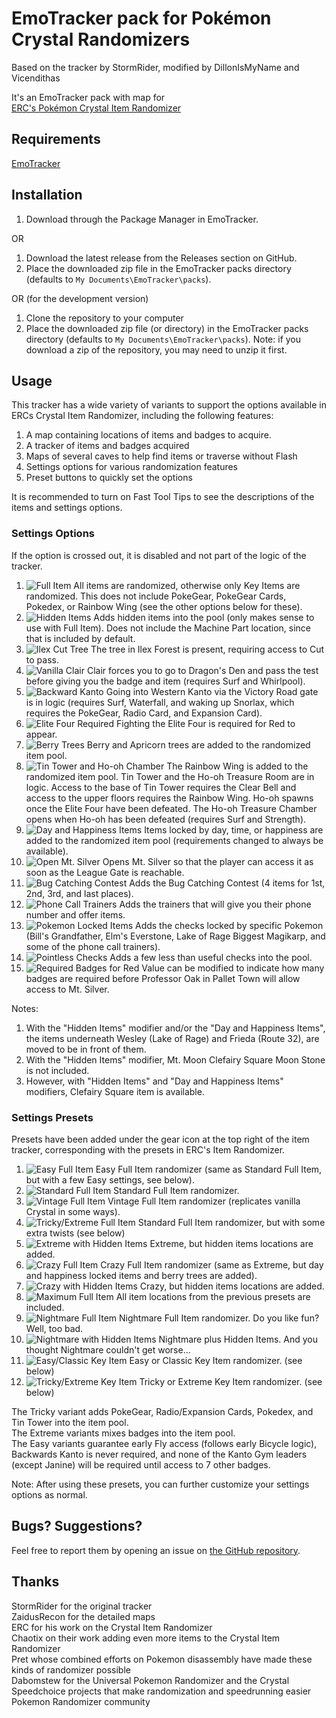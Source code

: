 # EmoTracker pack for Pokémon Crystal Randomizers

Based on the tracker by StormRider, modified by DillonIsMyName and Vicendithas

It's an EmoTracker pack with map for\
[ERC's Pokémon Crystal Item Randomizer](https://github.com/erudnick-cohen/Pokemon-Crystal-Item-Randomizer)

## Requirements
[EmoTracker](https://emotracker.net/)

## Installation

1. Download through the Package Manager in EmoTracker.

OR

1. Download the latest release from the Releases section on GitHub.
2. Place the downloaded zip file in the EmoTracker packs directory (defaults to ``My Documents\EmoTracker\packs``).

OR (for the development version)

1. Clone the repository to your computer
2. Place the downloaded zip file (or directory) in the EmoTracker packs directory (defaults to ``My Documents\EmoTracker\packs``). Note: if you download a zip of the repository, you may need to unzip it first.

## Usage

This tracker has a wide variety of variants to support the options available in ERCs Crystal Item Randomizer, including the following features:

1. A map containing locations of items and badges to acquire.
2. A tracker of items and badges acquired
3. Maps of several caves to help find items or traverse without Flash
4. Settings options for various randomization features
5. Preset buttons to quickly set the options

It is recommended to turn on Fast Tool Tips to see the descriptions of the items and settings options.

### Settings Options

If the option is crossed out, it is disabled and not part of the logic of the tracker.

1. ![Full Item](images/other/full_item.png "Full Item") All items are randomized, otherwise only Key Items are randomized. This does not include PokeGear, PokeGear Cards, Pokedex, or Rainbow Wing (see the other options below for these).
2. ![Hidden Items](images/other/hidden_items.png "Hidden Items") Adds hidden items into the pool (only makes sense to use with Full Item). Does not include the Machine Part location, since that is included by default.
3. ![Ilex Cut Tree](images/other/cut_tree.png "Ilex Cut Tree") The tree in Ilex Forest is present, requiring access to Cut to pass.
4. ![Vanilla Clair](images/other/vanilla_clair.png "Vanilla Clair") Clair forces you to go to Dragon's Den and pass the test before giving you the badge and item (requires Surf and Whirlpool).
5. ![Backward Kanto](images/other/backward_kanto.png "Backward Kanto") Going into Western Kanto via the Victory Road gate is in logic (requires Surf, Waterfall, and waking up Snorlax, which requires the PokeGear, Radio Card, and Expansion Card).
6. ![Elite Four Required](images/other/trophy.png "Elite Four Required") Fighting the Elite Four is required for Red to appear.
7. ![Berry Trees](images/other/berry_tree.png "Berry Trees") Berry and Apricorn trees are added to the randomized item pool.
8. ![Tin Tower and Ho-oh Chamber](images/other/tin_tower.png "Tin Tower and Ho-oh Chamber") The Rainbow Wing is added to the randomized item pool. Tin Tower and the Ho-oh Treasure Room are in logic. Access to the base of Tin Tower requires the Clear Bell and access to the upper floors requires the Rainbow Wing. Ho-oh spawns once the Elite Four have been defeated. The Ho-oh Treasure Chamber opens when Ho-oh has been defeated (requires Surf and Strength).
9. ![Day and Happiness Items](images/other/clock.png "Day and Happiness Items") Items locked by day, time, or happiness are added to the randomized item pool (requirements changed to always be available).
10. ![Open Mt. Silver](images/other/mountain.png "Open Mt. Silver") Opens Mt. Silver so that the player can access it as soon as the League Gate is reachable.
11. ![Bug Catching Contest](images/other/bug_catching.png "Bug Catching Contest") Adds the Bug Catching Contest (4 items for 1st, 2nd, 3rd, and last places).
12. ![Phone Call Trainers](images/items/phone_card.png "Phone Call Trainers") Adds the trainers that will give you their phone number and offer items.
13. ![Pokemon Locked Items](images/other/eevee.png "Pokemon Locked Items") Adds the checks locked by specific Pokemon (Bill's Grandfather, Elm's Everstone, Lake of Rage Biggest Magikarp, and some of the phone call trainers).
14. ![Pointless Checks](images/other/question_mark.png "Pointless Checks") Adds a few less than useful checks into the pool.
15. ![Required Badges for Red](images/badges/boulder_badge.png "Required Badges for Red") Value can be modified to indicate how many badges are required before Professor Oak in Pallet Town will allow access to Mt. Silver.

Notes:
1. With the "Hidden Items" modifier and/or the "Day and Happiness Items", the items underneath Wesley (Lake of Rage) and Frieda (Route 32), are moved to be in front of them.
2. With the "Hidden Items" modifier, Mt. Moon Clefairy Square Moon Stone is not included.
3. However, with "Hidden Items" and "Day and Happiness Items" modifiers, Clefairy Square item is available.

### Settings Presets

Presets have been added under the gear icon at the top right of the item tracker, corresponding with the presets in ERC's Item Randomizer.

1. ![Easy Full Item](images/presets/full_easy.png "Easy Full Item") Easy Full Item randomizer (same as Standard Full Item, but with a few Easy settings, see below).
2. ![Standard Full Item](images/presets/full_standard.png "Standard Full Item") Standard Full Item randomizer.
3. ![Vintage Full Item](images/presets/full_vintage.png "Vintage Full Item") Vintage Full Item randomizer (replicates vanilla Crystal in some ways).
4. ![Tricky/Extreme Full Item](images/presets/full_tricky_extreme.png "Tricky/Extreme Full Item") Standard Full Item randomizer, but with some extra twists (see below)
5. ![Extreme with Hidden Items](images/presets/full_extreme_hidden.png "Extreme with Hidden Items") Extreme, but hidden items locations are added.
6. ![Crazy Full Item](images/presets/full_crazy.png "Crazy Full Item") Crazy Full Item randomizer (same as Extreme, but day and happiness locked items and berry trees are added).
7. ![Crazy with Hidden Items](images/presets/full_crazy_hidden.png "Crazy Chaos Full Item") Crazy, but hidden items locations are added.
8. ![Maximum Full Item](images/presets/full_maximum.png "Maximum Full Item") All item locations from the previous presets are included.
9. ![Nightmare Full Item](images/presets/full_nightmare.png "Nightmare Full Item") Nightmare Full Item randomizer. Do you like fun? Well, too bad.
10. ![Nightmare with Hidden Items](images/presets/full_nightmare_hidden.png "Nightmare with Hidden Items") Nightmare plus Hidden Items. And you thought Nightmare couldn't get worse...
11. ![Easy/Classic Key Item](images/presets/key_easy_classic.png "Easy/Classic Key Item") Easy or Classic Key Item randomizer. (see below)
12. ![Tricky/Extreme Key Item](images/presets/key_tricky_extreme.png "Tricky/Extreme Key Item") Tricky or Extreme Key Item randomizer. (see below)

The Tricky variant adds PokeGear, Radio/Expansion Cards, Pokedex, and Tin Tower into the item pool.\
The Extreme variants mixes badges into the item pool.\
The Easy variants guarantee early Fly access (follows early Bicycle logic), Backwards Kanto is never required, and none of the Kanto Gym leaders (except Janine) will be required until access to 7 other badges.

Note: After using these presets, you can further customize your settings options as normal.

## Bugs? Suggestions?

Feel free to report them by opening an issue on
[the GitHub repository](https://github.com/Vicendithas/pokemon-crystal-randomizer-tracker).

## Thanks
StormRider for the original tracker\
ZaidusRecon for the detailed maps\
ERC for his work on the Crystal Item Randomizer\
Chaotix on their work adding even more items to the Crystal Item Randomizer\
Pret whose combined efforts on Pokemon disassembly have made these kinds of randomizer possible\
Dabomstew for the Universal Pokemon Randomizer and the Crystal Speedchoice projects that make randomization and speedrunning easier\
Pokemon Randomizer community
